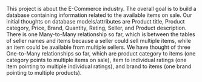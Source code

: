This project is about the E-Commerce industry. The overall goal is to build a database containing information related to the available items on sale. Our initial thoughts on database models/attributes are Product title, Product category, Price, Brand, Quantity, Rating, Seller, and Product description.
There is one Many-to-Many relationship so far, which is between the tables of seller names and items because a seller could sell multiple items, while an item could be available from multiple sellers. 
We have thought of three One-to-Many relationships so far, which are product category to items (one category points to multiple items on sale),  item to individual ratings (one item pointing to multiple individual ratings), and brand to items (one brand pointing to multiple products).
